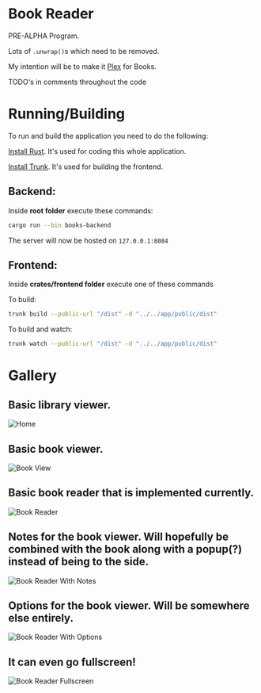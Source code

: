 # Book Reader

PRE-ALPHA Program.

Lots of `.unwrap()`s which need to be removed.

My intention will be to make it [Plex](https://plex.tv) for Books.

TODO's in comments throughout the code


# Running/Building

To run and build the application you need to do the following:

[Install Rust](https://www.rust-lang.org/). It's used for coding this whole application.

[Install Trunk](https://trunkrs.dev/#install). It's used for building the frontend.


## Backend:
Inside **root folder** execute these commands:
```bash
cargo run --bin books-backend
```

The server will now be hosted on `127.0.0.1:8084`

## Frontend:
Inside **crates/frontend folder** execute one of these commands

To build:
```bash
trunk build --public-url "/dist" -d "../../app/public/dist"
```

To build and watch:
```bash
trunk watch --public-url "/dist" -d "../../app/public/dist"
```



# Gallery

## Basic library viewer.
![Home](https://i.thick.at/SelfDispleasedNewt513.jpeg)

## Basic book viewer.
![Book View](https://i.thick.at/UnrousedCuran345.png)

## Basic book reader that is implemented currently.
![Book Reader](https://i.thick.at/UnreckonableSparrow115.png)

## Notes for the book viewer. Will hopefully be combined with the book along with a popup(?) instead of being to the side.
![Book Reader With Notes](https://i.thick.at/BrannierShay152.png)

## Options for the book viewer. **Will be somewhere else entirely.**
![Book Reader With Options](https://i.thick.at/AdmissiveFlyingSquirrel582.png)

## It can even go fullscreen!
![Book Reader Fullscreen](https://i.thick.at/WayfarerHastingsPursuivant867.png)